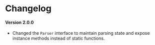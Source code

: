 # Changelog

#### Version 2.0.0
* Changed the `Parser` interface to maintain parsing state and expose instance methods instead of static functions.
